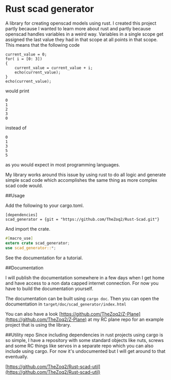 Rust scad generator
===

A library for creating openscad models using rust. I created this project partly because I wanted to learn
more about rust and partly because openscad handles variables in a weird way. Variables in a single scope get
assigned the last value they had in that scope at all points in that scope. This means that the following
code

```OpenScad
current_value = 0;
for( i = [0: 3])
{
    current_value = current_value + i;
    echo(current_value);
}
echo(current_value);
```
would print

```
0
1
2
3
0
```
instead of
```
0
1
3
5
5
```
as you would expect in most programming languages.

My library works around this issue by using rust to do all logic and generate simple 
scad code which accomplishes the same thing as more complex scad code would. 

##Usage

Add the following to your cargo.toml.
```
[dependencies]
scad_generator = {git = "https://github.com/TheZoq2/Rust-Scad.git"}
```

And import the crate.
```Rust
#[macro_use]
extern crate scad_generator;
use scad_generator::*;
```

See the documentation for a tutorial.

##Documentation

I will publish the documentation somewhere in a few days when I get home and have access
to a non data capped internet connection. For now you have to build the documentation 
yourself.

The documentation can be built using `cargo doc`. Then you can open the documentation
in `target/doc/scad_generator/index.html`

You can also have a look [https://github.com/TheZoq2/Z-Plane](https://github.com/TheZoq2/Z-Plane) at my RC plane repo for 
an example project that is using the library.

##Utility repo
Since including dependencies in rust projects using cargo is so simple, I have a repository
with some standard objects like nuts, screws and some RC things like servos in a separate
repo which you can also include using cargo. For now it's undocumented but I will get 
around to that eventually.

[https://github.com/TheZoq2/Rust-scad-util](https://github.com/TheZoq2/Rust-scad-util)
